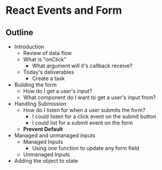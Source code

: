 # React Events and Form

## Outline

* Introduction
  * Review of data flow
  * What is "onClick"
    * What argument will it's callback receive?
  * Today's deliverables 
    * Create a task
* Building the form
  * How do I get a user's input?
  * What component do I want to get a user's input from?
* Handling Submission
  * How do I listen for when a user submits the form?
    * I could listen for a click event on the submit button
    * I could list for a submit event on the form
  * **Prevent Default**
* Managed and unmanaged inputs
  * Managed Inputs
    * Using one function to update any form field
  * Unmanaged Inputs
* Adding the object to state

